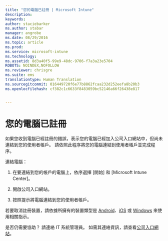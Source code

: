 ```yaml
---
title: "您的電腦已註冊 | Microsoft Intune"
description: 
keywords: 
author: staciebarker
ms.author: stabar
manager: angrobe
ms.date: 08/29/2016
ms.topic: article
ms.prod: 
ms.service: microsoft-intune
ms.technology: 
ms.assetid: 8d3a40f5-99e9-48dc-9706-f7a3a23e5704
ROBOTS: NOINDEX,NOFOLLOW
ms.reviewer: chrisgre
ms.suite: ems
translationtype: Human Translation
ms.sourcegitcommit: 016449720f6e77b8862fcaa232d252eefa8b20b3
ms.openlocfilehash: cf382c1c6633f8483059bc52146a66f26438e817


---
```



# 您的電腦已註冊

如果您收到電腦已經註冊的錯誤，表示您的電腦已經加入公司入口網站中，但尚未連結到您的使用者帳戶。 請依照此程序將您的電腦連結到使用者帳戶並完成程序。  

連結電腦：

1.  在要連結到您的帳戶的電腦上，依序選擇 [開始] 和 [Microsoft Intune Center]。

2.  開啟公司入口網站。

3.  按照提示將電腦連結到您的使用者帳戶。

若要取消註冊裝置，請依據所擁有的裝置類型是 [Android](unenroll-your-device-from-intune-android.md)、[iOS](unenroll-your-device-from-intune-ios.md) 或 [Windows](unenroll-your-device-from-intune-windows.md) 來使用相關指示。

是否仍需要協助？ 請連絡 IT 系統管理員。 如需其連絡資訊，請查看[公司入口網站](http://portal.manage.microsoft.com)。



<!--HONumber=Oct16_HO2-->


